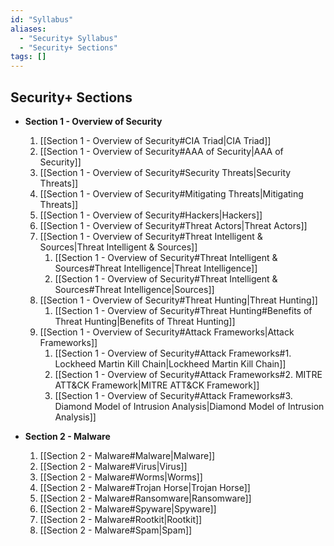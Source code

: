 ```yaml
---
id: "Syllabus"
aliases:
  - "Security+ Syllabus"
  - "Security+ Sections"
tags: []
---
```

## Security+ Sections
+ **Section 1 - Overview of Security**
    1. [[Section 1 - Overview of Security#CIA Triad|CIA Triad]]
    2. [[Section 1 - Overview of Security#AAA of Security|AAA of Security]]
    3. [[Section 1 - Overview of Security#Security Threats|Security Threats]]
    4. [[Section 1 - Overview of Security#Mitigating Threats|Mitigating Threats]]
    5. [[Section 1 - Overview of Security#Hackers|Hackers]]
    6. [[Section 1 - Overview of Security#Threat Actors|Threat Actors]]
    7. [[Section 1 - Overview of Security#Threat Intelligent & Sources|Threat Intelligent & Sources]]
        1. [[Section 1 - Overview of Security#Threat Intelligent & Sources#Threat Intelligence|Threat Intelligence]]
        2. [[Section 1 - Overview of Security#Threat Intelligent & Sources#Threat Intelligence|Sources]]
    8. [[Section 1 - Overview of Security#Threat Hunting|Threat Hunting]]
        1. [[Section 1 - Overview of Security#Threat Hunting#Benefits of Threat Hunting|Benefits of Threat Hunting]]
    9. [[Section 1 - Overview of Security#Attack Frameworks|Attack Frameworks]]
        1. [[Section 1 - Overview of Security#Attack Frameworks#1. Lockheed Martin Kill Chain|Lockheed Martin Kill Chain]]
        2. [[Section 1 - Overview of Security#Attack Frameworks#2. MITRE ATT&CK Framework|MITRE ATT&CK Framework]]
        3. [[Section 1 - Overview of Security#Attack Frameworks#3. Diamond Model of Intrusion Analysis|Diamond Model of Intrusion Analysis]]

+ **Section 2 - Malware**
    1. [[Section 2 - Malware#Malware|Malware]]
    2. [[Section 2 - Malware#Virus|Virus]]
    3. [[Section 2 - Malware#Worms|Worms]]
    4. [[Section 2 - Malware#Trojan Horse|Trojan Horse]]
    5. [[Section 2 - Malware#Ransomware|Ransomware]]
    6. [[Section 2 - Malware#Spyware|Spyware]]
    7. [[Section 2 - Malware#Rootkit|Rootkit]]
    8. [[Section 2 - Malware#Spam|Spam]]
